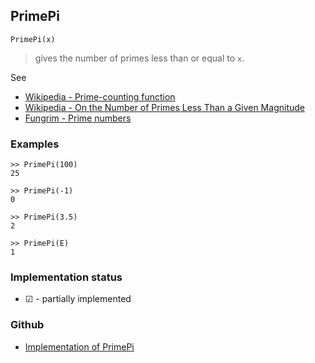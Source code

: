 ## PrimePi

```
PrimePi(x)
```

> gives the number of primes less than or equal to `x`.


See
* [Wikipedia - Prime-counting function](https://en.wikipedia.org/wiki/Prime-counting_function)
* [Wikipedia - On the Number of Primes Less Than a Given Magnitude](https://en.wikipedia.org/wiki/On_the_Number_of_Primes_Less_Than_a_Given_Magnitude)
* [Fungrim - Prime numbers](http://fungrim.org/topic/Prime_numbers/)

### Examples

```
>> PrimePi(100)
25

>> PrimePi(-1)
0

>> PrimePi(3.5)
2

>> PrimePi(E)
1
```






### Implementation status

* &#x2611; - partially implemented

### Github

* [Implementation of PrimePi](https://github.com/axkr/symja_android_library/blob/master/symja_android_library/matheclipse-core/src/main/java/org/matheclipse/core/builtin/NumberTheory.java#L4792) 
